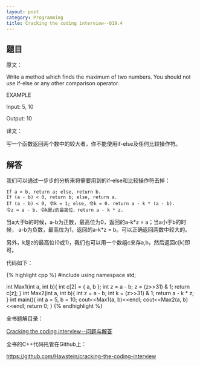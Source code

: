 ```yaml
---
layout: post
category: Programming
title: Cracking the coding interview--Q19.4
---
```


## 题目

原文：

Write a method which finds the maximum of two numbers. You should not 
use if-else or any other comparison operator.

EXAMPLE

Input: 5, 10

Output: 10

译文：

写一个函数返回两个数中的较大者，你不能使用if-else及任何比较操作符。

## 解答

我们可以通过一步步的分析来将需要用到的if-else和比较操作符去掉：

	If a > b, return a; else, return b.
	If (a - b) < 0, return b; else, return a.
	If (a - b) < 0, 令k = 1; else, 令k = 0. return a - k * (a - b).
	令z = a - b. 令k是z的最高位，return a - k * z.

当a大于b的时候，a-b为正数，最高位为0，返回的a-k\*z = a；当a小于b的时候，
a-b为负数，最高位为1，返回的a-k\*z = b。可以正确返回两数中较大的。

另外，k是z的最高位(0或1)，我们也可以用一个数组c来存a,b，然后返回c[k]即可。

代码如下：

{% highlight cpp %}
#include <iostream>
using namespace std;

int Max1(int a, int b){
    int c[2] = {
        a, b
    };
    int z = a - b;
    z = (z>>31) & 1;
    return c[z];
}
int Max2(int a, int b){
    int z = a - b;
    int k = (z>>31) & 1;
    return a - k * z;
}
int main(){
    int a = 5, b = 10;
    cout<<Max1(a, b)<<endl;
    cout<<Max2(a, b)<<endl;
    return 0;
}
{% endhighlight %}


全书题解目录：

[Cracking the coding interview--问题与解答](/posts/ctci-solutions-contents.html)

全书的C++代码托管在Github上：

<https://github.com/Hawstein/cracking-the-coding-interview>

